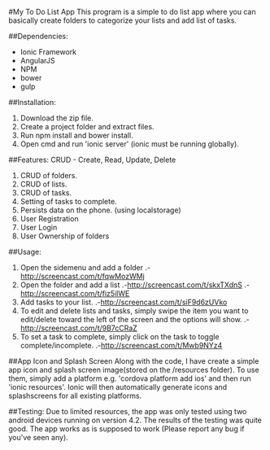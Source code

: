 #My To Do List App
This program is a simple to do list app where you can basically create folders to categorize your lists and add list of tasks.

##Dependencies:
- Ionic Framework
- AngularJS
- NPM
- bower
- gulp

##Installation:
1. Download the zip file.
2. Create a project folder and extract files.
3. Run npm install and bower install.
4. Open cmd and run 'ionic server' (ionic must be running globally).

##Features: 
CRUD - Create, Read, Update, Delete

1. CRUD of folders.
2. CRUD of lists.
3. CRUD of tasks.
4. Setting of tasks to complete.
5. Persists data on the phone. (using localstorage)
6. User Registration
7. User Login
8. User Ownership of folders

##Usage:
1. Open the sidemenu and add a folder 
.- http://screencast.com/t/fqwMozWMj
2. Open the folder and add a list
.-http://screencast.com/t/skxTXdnS
.-http://screencast.com/t/fiz5ilWE
3. Add tasks to your list.
.-http://screencast.com/t/siF9d6zUVko
4. To edit and delete lists and tasks, simply swipe the item you want to edit/delete toward the left of the screen and the options will show.
.-http://screencast.com/t/9B7cCRaZ
5. To set a task to complete, simply click on the task to toggle complete/incomplete.
.-http://screencast.com/t/Mwb9NYz4

##App Icon and Splash Screen
Along with the code, I have create a simple app icon and splash screen image(stored on the /resources folder). To use them, simply add a platform e.g. 'cordova platform add ios' and then run 'ionic resources'. Ionic will then automatically generate icons and splashscreens for all existing platforms.

##Testing:
Due to limited resources, the app was only tested using two android devices running on version 4.2. The results of the testing was quite good. The app works as is supposed to work (Please report any bug if you've seen any).